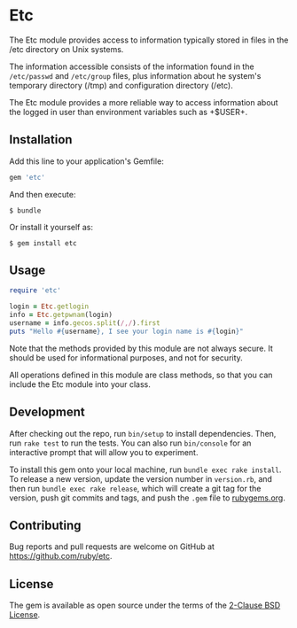 # Etc

The Etc module provides access to information typically stored in files in the /etc directory on Unix systems.

The information accessible consists of the information found in the `/etc/passwd` and `/etc/group` files, plus information about he system's temporary directory (/tmp) and configuration directory (/etc).

The Etc module provides a more reliable way to access information about the logged in user than environment variables such as +$USER+.

## Installation

Add this line to your application's Gemfile:

```ruby
gem 'etc'
```

And then execute:

    $ bundle

Or install it yourself as:

    $ gem install etc

## Usage

```ruby
require 'etc'

login = Etc.getlogin
info = Etc.getpwnam(login)
username = info.gecos.split(/,/).first
puts "Hello #{username}, I see your login name is #{login}"
```

Note that the methods provided by this module are not always secure. It should be used for informational purposes, and not for security.

All operations defined in this module are class methods, so that you can include the Etc module into your class.

## Development

After checking out the repo, run `bin/setup` to install dependencies. Then, run `rake test` to run the tests. You can also run `bin/console` for an interactive prompt that will allow you to experiment.

To install this gem onto your local machine, run `bundle exec rake install`. To release a new version, update the version number in `version.rb`, and then run `bundle exec rake release`, which will create a git tag for the version, push git commits and tags, and push the `.gem` file to [rubygems.org](https://rubygems.org).

## Contributing

Bug reports and pull requests are welcome on GitHub at https://github.com/ruby/etc.

## License

The gem is available as open source under the terms of the [2-Clause BSD License](https://opensource.org/licenses/BSD-2-Clause).
